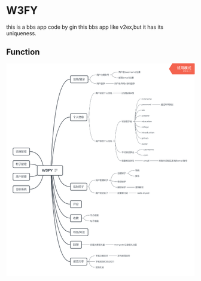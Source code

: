 # W3FY
this is a bbs app code by gin
this bbs app like v2ex,but it has its uniqueness.

## Function
![imge](picture/W3FY.png)

